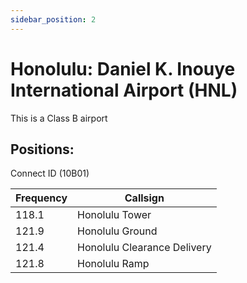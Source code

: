 ```yaml
---
sidebar_position: 2
---
```

# Honolulu: Daniel K. Inouye International Airport (HNL)

This is a Class B airport

## Positions:  
Connect ID (10B01)

| Frequency | Callsign |
| --- | ---|
| 118.1 | Honolulu Tower |
| 121.9 | Honolulu Ground  |
| 121.4 | Honolulu Clearance Delivery  |
| 121.8 | Honolulu Ramp |

